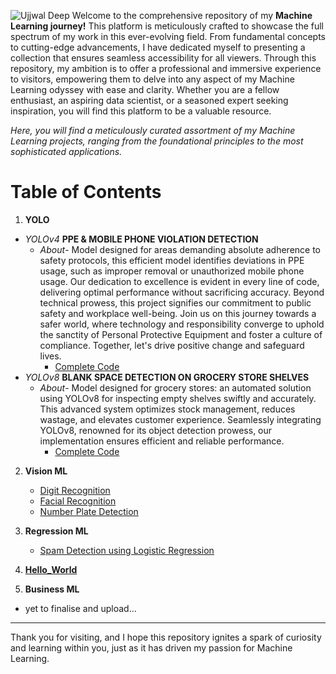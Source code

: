 ![Ujjwal Deep](https://user-images.githubusercontent.com/81875502/210417667-b56989e3-51a6-4e25-806c-eca99d77775a.png)
Welcome to the comprehensive repository of my **Machine Learning journey!** This platform is meticulously crafted to showcase the full spectrum of my work in this ever-evolving field. From fundamental concepts to cutting-edge advancements, I have dedicated myself to presenting a collection that ensures seamless accessibility for all viewers. Through this repository, my ambition is to offer a professional and immersive experience to visitors, empowering them to delve into any aspect of my Machine Learning odyssey with ease and clarity. Whether you are a fellow enthusiast, an aspiring data scientist, or a seasoned expert seeking inspiration, you will find this platform to be a valuable resource.

*Here, you will find a meticulously curated assortment of my Machine Learning projects, ranging from the foundational principles to the most sophisticated applications.*


# Table of Contents


1. **YOLO**
- *YOLOv4* **PPE & MOBILE PHONE VIOLATION DETECTION**
  - *About*- Model designed for areas demanding absolute adherence to safety protocols, this efficient model identifies deviations in PPE usage, such as improper removal or unauthorized mobile phone usage. Our dedication to excellence is evident in every line of code, delivering optimal performance without sacrificing accuracy. Beyond technical prowess, this project signifies our commitment to public safety and workplace well-being. Join us on this journey towards a safer world, where technology and responsibility converge to uphold the sanctity of Personal Protective Equipment and foster a culture of compliance. Together, let's drive positive change and safeguard lives.
     - [Complete Code](https://github.com/NeuTRONz3R0/Machine-Learning/blob/3dca7d9c6900aafe04104cc8192d7d6a7c6b6872/Yolov4_Violation_Detection.ipynb)
- *YOLOv8* **BLANK SPACE DETECTION ON GROCERY STORE SHELVES**
  - *About*- Model designed for grocery stores: an automated solution using YOLOv8 for inspecting empty shelves swiftly and accurately. This advanced system optimizes stock management, reduces wastage, and elevates customer experience. Seamlessly integrating YOLOv8, renowned for its object detection prowess, our implementation ensures efficient and reliable performance.
     - [Complete Code](https://github.com/NeuTRONz3R0/Machine-Learning/blob/3dca7d9c6900aafe04104cc8192d7d6a7c6b6872/blank_Space_Detection_YOLOv8.ipynb)
     
2. **Vision ML**
   - [Digit Recognition](https://github.com/NeuTRONz3R0/Machine-Learning/blob/3dca7d9c6900aafe04104cc8192d7d6a7c6b6872/NoteBooks/VisionML/Digit_Recogonition.py)
   - [Facial Recognition](https://github.com/NeuTRONz3R0/Machine-Learning/blob/3dca7d9c6900aafe04104cc8192d7d6a7c6b6872/NoteBooks/VisionML/Facial_recognition.py)
   - [Number Plate Detection](https://github.com/NeuTRONz3R0/Machine-Learning/blob/cf6c61554f5f4e2de320ede9a035f5969d08b27e/NoteBooks/VisionML/Numplate.py)

3. **Regression ML**
   - [Spam Detection using Logistic Regression](https://github.com/NeuTRONz3R0/MachineLearning/blob/cf6c61554f5f4e2de320ede9a035f5969d08b27e/NoteBooks/RegressionML/spam%20detection%20using%20Logistic%20Regression.py)

4. [**Hello_World**](https://github.com/NeuTRONz3R0/Machine-Learning/tree/cf6c61554f5f4e2de320ede9a035f5969d08b27e/NoteBooks/HelloWorldML)

5. **Business ML**
  - yet to finalise and upload... 
_____________________________________________________________________________________________________________

Thank you for visiting, and I hope this repository ignites a spark of curiosity and learning within you, just as it has driven my passion for Machine Learning.



